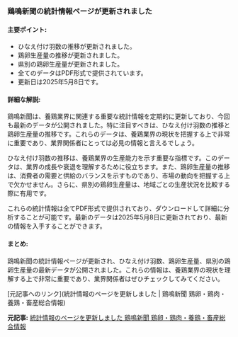 ### 鶏鳴新聞の統計情報ページが更新されました

#### 主要ポイント:
- ひなえ付け羽数の推移が更新されました。
- 鶏卵生産量の推移が更新されました。
- 県別の鶏卵生産量が更新されました。
- 全てのデータはPDF形式で提供されています。
- 更新日は2025年5月8日です。

#### 詳細な解説:

鶏鳴新聞は、養鶏業界に関連する重要な統計情報を定期的に更新しており、今回も最新のデータが公開されました。特に注目すべきは、ひなえ付け羽数の推移と鶏卵生産量の推移です。これらのデータは、養鶏業界の現状を把握する上で非常に重要であり、業界関係者にとっては必見の情報と言えるでしょう。

ひなえ付け羽数の推移は、養鶏業界の生産能力を示す重要な指標です。このデータは、業界の成長や衰退を理解するために役立ちます。また、鶏卵生産量の推移は、消費者の需要と供給のバランスを示すものであり、市場の動向を把握する上で欠かせません。さらに、県別の鶏卵生産量は、地域ごとの生産状況を比較する際に有用です。

これらの統計情報は全てPDF形式で提供されており、ダウンロードして詳細に分析することが可能です。最新のデータは2025年5月8日に更新されており、最新の情報を入手することができます。

#### まとめ:

鶏鳴新聞の統計情報ページが更新され、ひなえ付け羽数、鶏卵生産量、県別の鶏卵生産量の最新データが公開されました。これらの情報は、養鶏業界の現状を理解する上で非常に重要であり、業界関係者はぜひチェックしてみてください。

[元記事へのリンク](統計情報のページを更新しました | 鶏鳴新聞 鶏卵・鶏肉・養鶏・畜産総合情報)

**元記事:** [統計情報のページを更新しました 鶏鳴新聞 鶏卵・鶏肉・養鶏・畜産総合情報](https://keimei.ne.jp/article/統計情報のページを更新しました-4.html)